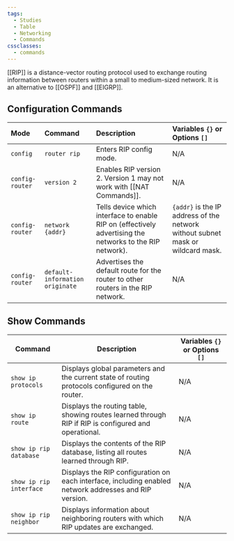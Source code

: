 ```yaml
---
tags:
  - Studies
  - Table
  - Networking
  - Commands
cssclasses:
  - commands
---
```

[[RIP]] is a distance-vector routing protocol used to exchange routing information between routers within a small to medium-sized network. It is an alternative to [[OSPF]] and [[EIGRP]].

## Configuration Commands

| Mode            | Command                         | Description                                                                                              | Variables `{}` or Options `[]`                                                  |
| :-------------- | :------------------------------ | :------------------------------------------------------------------------------------------------------- | :------------------------------------------------------------------------------ |
| `config`        | `router rip`                    | Enters RIP config mode.                                                                                  | N/A                                                                             |
| `config-router` | `version 2`                     | Enables RIP version 2. Version 1 may not work with [[NAT Commands]].                                     | N/A                                                                             |
| `config-router` | `network {addr}`                | Tells device which interface to enable RIP on (effectively advertising the networks to the RIP network). | `{addr}` is the IP address of the network without subnet mask or wildcard mask. |
| `config-router` | `default-information originate` | Advertises the default route for the router to other routers in the RIP network.                         | N/A                                                                             |
 
## Show Commands

|Command|Description|Variables `{}` or Options `[]`|
|---|---|---|
|`show ip protocols`|Displays global parameters and the current state of routing protocols configured on the router.|N/A|
|`show ip route`|Displays the routing table, showing routes learned through RIP if RIP is configured and operational.|N/A|
|`show ip rip database`|Displays the contents of the RIP database, listing all routes learned through RIP.|N/A|
|`show ip rip interface`|Displays the RIP configuration on each interface, including enabled network addresses and RIP version.|N/A|
|`show ip rip neighbor`|Displays information about neighboring routers with which RIP updates are exchanged.|N/A|
